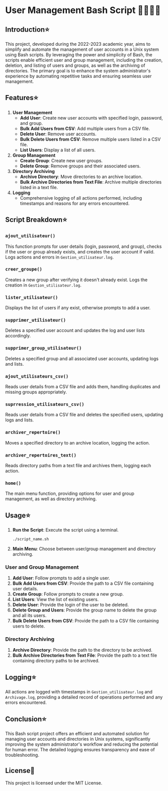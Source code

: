 # User Management Bash Script 👨🏻‍💼✨

## Introduction⭐

This project, developed during the 2022-2023 academic year, aims to simplify and automate the management of user accounts in a Unix system using Bash scripts. By leveraging the power and simplicity of Bash, the scripts enable efficient user and group management, including the creation, deletion, and listing of users and groups, as well as the archiving of directories. The primary goal is to enhance the system administrator's experience by automating repetitive tasks and ensuring seamless user management.

## Features⭐

1. **User Management**
    - **Add User**: Create new user accounts with specified login, password, and group.
    - **Bulk Add Users from CSV**: Add multiple users from a CSV file.
    - **Delete User**: Remove user accounts.
    - **Bulk Delete Users from CSV**: Remove multiple users listed in a CSV file.
    - **List Users**: Display a list of all users.
2. **Group Management**
    - **Create Group**: Create new user groups.
    - **Delete Group**: Remove groups and their associated users.
3. **Directory Archiving**
    - **Archive Directory**: Move directories to an archive location.
    - **Bulk Archive Directories from Text File**: Archive multiple directories listed in a text file.
4. **Logging**
    - Comprehensive logging of all actions performed, including timestamps and reasons for any errors encountered.

## Script Breakdown⭐

### `ajout_utilisateur()`

This function prompts for user details (login, password, and group), checks if the user or group already exists, and creates the user account if valid. Logs actions and errors in `Gestion_utilisateur.log`.

### `creer_groupe()`

Creates a new group after verifying it doesn't already exist. Logs the creation in `Gestion_utilisateur.log`.

### `lister_utilisateur()`

Displays the list of users if any exist, otherwise prompts to add a user.

### `supprimer_utilisateur()`

Deletes a specified user account and updates the log and user lists accordingly.

### `supprimer_group_utilisateur()`

Deletes a specified group and all associated user accounts, updating logs and lists.

### `ajout_utilisateurs_csv()`

Reads user details from a CSV file and adds them, handling duplicates and missing groups appropriately.

### `suprression_utilisateurs_csv()`

Reads user details from a CSV file and deletes the specified users, updating logs and lists.

### `archiver_repertoire()`

Moves a specified directory to an archive location, logging the action.

### `archiver_repertoires_text()`

Reads directory paths from a text file and archives them, logging each action.

### `home()`

The main menu function, providing options for user and group management, as well as directory archiving.

## Usage⭐

1. **Run the Script**: Execute the script using a terminal.
    
    ```bash
    ./script_name.sh
    
    ```
    
2. **Main Menu**: Choose between user/group management and directory archiving.

### User and Group Management

1. **Add User**: Follow prompts to add a single user.
2. **Bulk Add Users from CSV**: Provide the path to a CSV file containing user details.
3. **Create Group**: Follow prompts to create a new group.
4. **List Users**: View the list of existing users.
5. **Delete User**: Provide the login of the user to be deleted.
6. **Delete Group and Users**: Provide the group name to delete the group and all its users.
7. **Bulk Delete Users from CSV**: Provide the path to a CSV file containing users to delete.

### Directory Archiving

1. **Archive Directory**: Provide the path to the directory to be archived.
2. **Bulk Archive Directories from Text File**: Provide the path to a text file containing directory paths to be archived.

## Logging⭐

All actions are logged with timestamps in `Gestion_utilisateur.log` and `Archivage.log`, providing a detailed record of operations performed and any errors encountered.

## Conclusion⭐

This Bash script project offers an efficient and automated solution for managing user accounts and directories in Unix systems, significantly improving the system administrator's workflow and reducing the potential for human error. The detailed logging ensures transparency and ease of troubleshooting.

## License🧾

This project is licensed under the MIT License.
